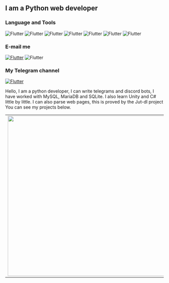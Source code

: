 ## I am a Python web developer

### Language and Tools
![Flutter](https://img.shields.io/badge/-Python-edf1f4?style=for-the-badge&logo=python)
![Flutter](https://img.shields.io/badge/-C%23-edf1f4?style=for-the-badge&logo=csharp&logoColor=3776ab)
![Flutter](https://img.shields.io/badge/-Telegram-edf1f4?style=for-the-badge&logo=telegram&logoColor=3776ab)
![Flutter](https://img.shields.io/badge/-Unity-edf1f4?style=for-the-badge&logo=unity&logoColor=3776ab)
![Flutter](https://img.shields.io/badge/-Linux-edf1f4?style=for-the-badge&logo=linux&logoColor=3776ab)
![Flutter](https://img.shields.io/badge/-Blender-edf1f4?style=for-the-badge&logo=blender&logoColor=3776ab)
![Flutter](https://img.shields.io/badge/-SQL-edf1f4?style=for-the-badge&logo=mysql&logoColor=3776ab)

### E-mail me
[![Flutter](https://img.shields.io/badge/-Telegram-edf1f4?style=for-the-badge&logo=telegram&logoColor=3776ab)](https://t.me/KirMozorF)
![Flutter](https://img.shields.io/badge/-KirMozor%236756-edf1f4?style=for-the-badge&logo=discord&logoColor=3776ab)

### My Telegram channel
[![Flutter](https://img.shields.io/badge/-Telegram-edf1f4?style=for-the-badge&logo=telegram&logoColor=3776ab)](https://t.me/KirMozor)

Hello, I am a python developer, I can write telegrams and discord bots, I have worked with MySQL, MariaDB and SQLite. I also learn Unity and C# little by little. I can also parse web pages, this is proved by the Jut-dl project
You can see my projects below.


<p align="center">
  <table>
  <tr>
      <td><a href="https://github.com/KirMozor"><img width="510px" align="left" src="https://github-readme-stats.vercel.app/api?username=KirMozor&hide_border=true&count_private=false&layout=compact&hide_title=true&show_icons=true&theme=dark&icon_color=5194f0&bg_color=0d1117"/></td>
      <td><a href="https://github.com/KirMozor"><img width="510px" src="https://github-readme-stats.vercel.app/api/top-langs/?username=KirMozor&layout=compact&hide_border=true&hide_title=true&theme=dark&icon_color=5194f0&bg_color=0d1117"/></td>
  </tr>   
  </table>
</p>
